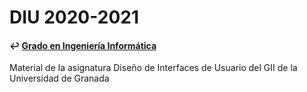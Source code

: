 # DIU 2020-2021
#### ↩️ [Grado en Ingeniería Informática](https://github.com/clarasdfgh/GII)
Material de la asignatura Diseño de Interfaces de Usuario del GII de la Universidad de Granada
